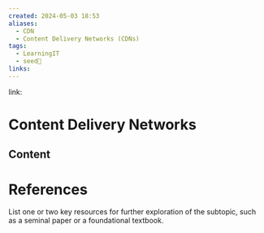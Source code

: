 ```yaml
---
created: 2024-05-03 18:53
aliases:
  - CDN
  - Content Delivery Networks (CDNs)
tags:
  - LearningIT
  - seed🌱
links:
---
```


link:

# Content Delivery Networks

## Content

# References

List one or two key resources for further exploration of the subtopic, such as a seminal paper or a foundational textbook.

